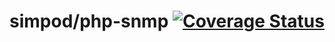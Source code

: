 simpod/php-snmp [![Coverage Status](https://coveralls.io/repos/github/simPod/PHP-SNMP/badge.svg)](https://coveralls.io/github/simPod/PHP-SNMP)
===============
